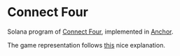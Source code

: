 # Connect Four

Solana program of [Connect Four](https://en.wikipedia.org/wiki/Connect_Four), implemented in [Anchor](https://www.anchor-lang.com/).

The game representation follows [this](https://github.com/denkspuren/BitboardC4/blob/master/BitboardDesign.md) nice explanation.
